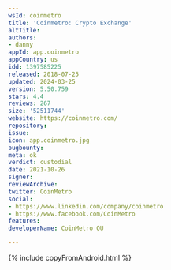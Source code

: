 ```yaml
---
wsId: coinmetro
title: 'Coinmetro: Crypto Exchange'
altTitle: 
authors:
- danny
appId: app.coinmetro
appCountry: us
idd: 1397585225
released: 2018-07-25
updated: 2024-03-25
version: 5.50.759
stars: 4.4
reviews: 267
size: '52511744'
website: https://coinmetro.com/
repository: 
issue: 
icon: app.coinmetro.jpg
bugbounty: 
meta: ok
verdict: custodial
date: 2021-10-26
signer: 
reviewArchive: 
twitter: CoinMetro
social:
- https://www.linkedin.com/company/coinmetro
- https://www.facebook.com/CoinMetro
features: 
developerName: CoinMetro OU

---
```


{% include copyFromAndroid.html %}
